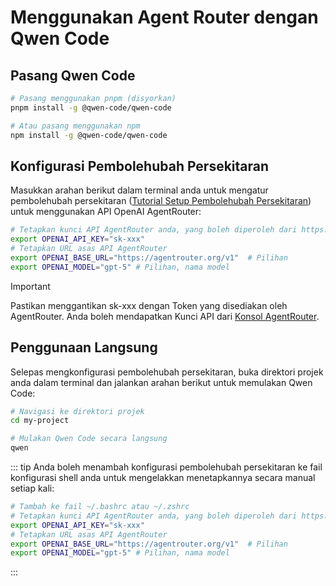 # Menggunakan Agent Router dengan Qwen Code

## Pasang Qwen Code

```bash
# Pasang menggunakan pnpm (disyorkan)
pnpm install -g @qwen-code/qwen-code

# Atau pasang menggunakan npm
npm install -g @qwen-code/qwen-code
```

## Konfigurasi Pembolehubah Persekitaran

Masukkan arahan berikut dalam terminal anda untuk mengatur pembolehubah persekitaran ([Tutorial Setup Pembolehubah Persekitaran](https://www.java.com/zh-CN/download/help/path.html)) untuk menggunakan API OpenAI AgentRouter:

```bash
# Tetapkan kunci API AgentRouter anda, yang boleh diperoleh dari https://agentrouter.org/console/token
export OPENAI_API_KEY="sk-xxx"
# Tetapkan URL asas API AgentRouter
export OPENAI_BASE_URL="https://agentrouter.org/v1"  # Pilihan
export OPENAI_MODEL="gpt-5" # Pilihan, nama model
```

> [!IMPORTANT]
> Pastikan menggantikan sk-xxx dengan Token yang disediakan oleh AgentRouter. Anda boleh mendapatkan Kunci API dari [Konsol AgentRouter](https://agentrouter.org/console/token).

## Penggunaan Langsung

Selepas mengkonfigurasi pembolehubah persekitaran, buka direktori projek anda dalam terminal dan jalankan arahan berikut untuk memulakan Qwen Code:

```bash
# Navigasi ke direktori projek
cd my-project

# Mulakan Qwen Code secara langsung
qwen
```

::: tip
Anda boleh menambah konfigurasi pembolehubah persekitaran ke fail konfigurasi shell anda untuk mengelakkan menetapkannya secara manual setiap kali:

```bash
# Tambah ke fail ~/.bashrc atau ~/.zshrc
# Tetapkan kunci API AgentRouter anda, yang boleh diperoleh dari https://agentrouter.org/console/token
export OPENAI_API_KEY="sk-xxx"
# Tetapkan URL asas API AgentRouter
export OPENAI_BASE_URL="https://agentrouter.org/v1"  # Pilihan
export OPENAI_MODEL="gpt-5" # Pilihan, nama model
```

:::

